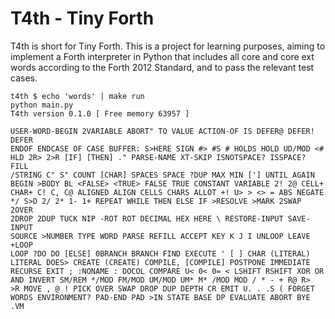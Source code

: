 # T4th - Tiny Forth

T4th is short for Tiny Forth. This is a project for learning purposes, aiming to implement a Forth interpreter in Python that includes all core and core ext words according to the Forth 2012 Standard, and to pass the relevant test cases.

```
t4th $ echo 'words' | make run
python main.py
T4th version 0.1.0 [ Free memory 63957 ]

USER-WORD-BEGIN 2VARIABLE ABORT" TO VALUE ACTION-OF IS DEFER@ DEFER! DEFER
ENDOF ENDCASE OF CASE BUFFER: S>HERE SIGN #> #S # HOLDS HOLD UD/MOD <#
HLD 2R> 2>R [IF] [THEN] ." PARSE-NAME XT-SKIP ISNOTSPACE? ISSPACE? FILL
/STRING C" S" COUNT [CHAR] SPACES SPACE ?DUP MAX MIN ['] UNTIL AGAIN
BEGIN >BODY BL <FALSE> <TRUE> FALSE TRUE CONSTANT VARIABLE 2! 2@ CELL+
CHAR+ C! C, C@ ALIGNED ALIGN CELLS CHARS ALLOT +! U> > <> = ABS NEGATE
*/ S>D 2/ 2* 1- 1+ REPEAT WHILE THEN ELSE IF >RESOLVE >MARK 2SWAP 2OVER
2DROP 2DUP TUCK NIP -ROT ROT DECIMAL HEX HERE \ RESTORE-INPUT SAVE-INPUT
SOURCE >NUMBER TYPE WORD PARSE REFILL ACCEPT KEY K J I UNLOOP LEAVE +LOOP
LOOP ?DO DO [ELSE] 0BRANCH BRANCH FIND EXECUTE ' [ ] CHAR (LITERAL)
LITERAL DOES> CREATE (CREATE) COMPILE, [COMPILE] POSTPONE IMMEDIATE
RECURSE EXIT ; :NONAME : DOCOL COMPARE U< 0< 0= < LSHIFT RSHIFT XOR OR
AND INVERT SM/REM */MOD FM/MOD UM/MOD UM* M* /MOD MOD / * - + R@ R>
>R MOVE , @ ! PICK OVER SWAP DROP DUP DEPTH CR EMIT U. . .S ( FORGET
WORDS ENVIRONMENT? PAD-END PAD >IN STATE BASE DP EVALUATE ABORT BYE .VM
```
